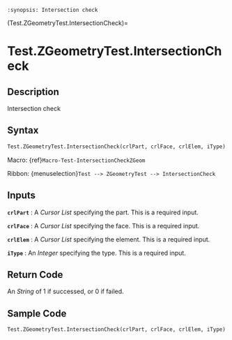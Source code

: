 ```{module} Test.ZGeometryTest.IntersectionCheck()
:synopsis: Intersection check
```

(Test.ZGeometryTest.IntersectionCheck)=

# Test.ZGeometryTest.IntersectionCheck

## Description

Intersection check

## Syntax

```python
Test.ZGeometryTest.IntersectionCheck(crlPart, crlFace, crlElem, iType)
```

Macro: {ref}`Macro-Test-IntersectionCheckZGeom`

Ribbon: {menuselection}`Test --> ZGeometryTest --> IntersectionCheck`

## Inputs

**`crlPart`**
: A _Cursor List_ specifying the part. This is a required input.

**`crlFace`**
: A _Cursor List_ specifying the face. This is a required input.

**`crlElem`**
: A _Cursor List_ specifying the element. This is a required input.

**`iType`**
: An _Integer_ specifying the type. This is a required input.

## Return Code

An _String_ of 1 if successed, or 0 if failed.

## Sample Code

```python
Test.ZGeometryTest.IntersectionCheck(crlPart, crlFace, crlElem, iType)
```
